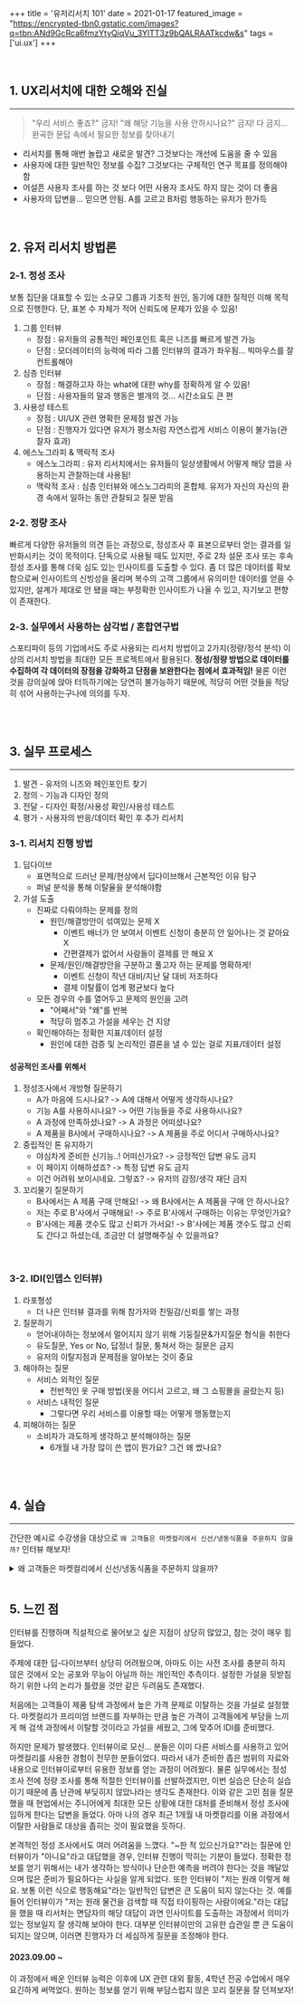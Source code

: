 +++
title = '유저리서치 101'
date = 2021-01-17
featured_image = "https://encrypted-tbn0.gstatic.com/images?q=tbn:ANd9GcRca6fmzYtyQiqVu_3YlTT3z9bQALRAATkcdw&s"
tags = ['ui.ux']
+++

<br>

## 1. UX리서치에 대한 오해와 진실
____

> "우리 서비스 좋죠?" 금지! "왜 해당 기능을 사용 안하시나요?" 금지! 다 금지... 완곡한 문답 속에서 필요한 정보를 찾아내기

- 리서치를 통해 매번 놀랍고 새로운 발견? 그것보다는 개선에 도움을 줄 수 있음
- 사용자에 대한 일반적인 정보를 수집? 그것보다는 구체적인 연구 목표를 정의해야함
- 어설픈 사용자 조사를 하는 것 보다 어떤 사용자 조사도 하지 않는 것이 더 좋음
- 사용자의 답변을… 믿으면 안됨. A를 고르고 B처럼 행동하는 유저가 한가득

<br>

## 2. 유저 리서치 방법론

### 2-1. 정성 조사
보통 집단을 대표할 수 있는 소규모 그룹과 기초적 원인, 동기에 대한 질적인 이해 목적으로 진행한다. 단, 표본 수 자체가 적어 신뢰도에 문제가 있을 수 있음!  

1. 그룹 인터뷰
    - 장점 : 유저들의 공통적인 페인포인트 혹은 니즈를 빠르게 발견 가능
    - 단점 : 모더레이터의 능력에 따라 그룹 인터뷰의 결과가 좌우됨… 빅마우스를 잘 컨트롤해야
2. 심층 인터뷰
    - 장점 : 해결하고자 하는 what에 대한 why를 정확하게 알 수 있음!
    - 단점 : 사용자들의 말과 행동은 별개의 것… 시간소요도 큰 편
3. 사용성 테스트
    - 장점 : UI/UX 관련 명확한 문제점 발견 가능
    - 단점 : 진행자가 있다면 유저가 평소처럼 자연스럽게 서비스 이용이 불가능(관찰자 효과)
4. 에스노그라피 & 맥락적 조사
    - 에스노그라피 : 유저 리서치에서는 유저들이 일상생활에서 어떻게 해당 앱을 사용하는지 관찰하는데 사용됨!
    - 맥락적 조사 : 심층 인터뷰와 에스노그라피의 혼합체. 유저가 자신의 자신의 환경 속에서 일하는 동안 관찰되고 질문 받음

### 2-2. 정량 조사
빠르게 다양한 유저들의 의견 듣는 과정으로, 정성조사 후 표본으로부터 얻는 결과를 일반화시키는 것이 목적이다. 단독으로 사용될 때도 있지만, 주로 2차 설문 조사 또는 후속 정성 조사를 통해 더욱 심도 있는 인사이트를 도출할 수 있다. 좀 더 많은 데이터를 확보함으로써 인사이트의 신빙성을 올리며 복수의 고객 그룹에서 유의미한 데이터를 얻을 수 있지만, 설계가 제대로 안 됐을 때는 부정확한 인사이트가 나올 수 있고, 자기보고 편향이 존재한다.  

### 2-3. 실무에서 사용하는 삼각법 / 혼합연구법
스포티파이 등의 기업에서도 주로 사용되는 리서치 방법이고 2가지(정량/정석 분석) 이상의 리서치 방법을 최대한 모든 프로젝트에서 활용된다. **정성/정량 방법으로 데이터를 수집하여 각 데이터의 장점을 강화하고 단점을 보완한다는 점에서 효과적임!** 물론 이런 것을 강의실에 앉아 터득하기에는 당연히 불가능하기 때문에, 적당히 어떤 것들을 적당히 섞어 사용하는구나에 의의를 두자.  

<br>
<br>

## 3. 실무 프로세스
____

1. 발견 - 유저의 니즈와 페인포인트 찾기
2. 정의 - 기능과 디자인 정의
3. 전달 - 디자인 확정/사용성 확인/사용성 테스트
4. 평가 - 사용자의 반응/데이터 확인 후 추가 리서치

### 3-1. 리서치 진행 방법

1. 딥다이브
    - 표면적으로 드러난 문제/현상에서 딥다이브해서 근본적인 이유 탐구
    - 퍼널 분석을 통해 이탈율을 분석해야함
2. 가설 도출
    - 진짜로 다뤄야하는 문제를 정의
        - 원인/해결방안이 섞여있는 문제 X
            - 이벤트 배너가 안 보여서 이벤트 신청이 충분히 안 일어나는 것 같아요 X
            - 간편결제가 없어서 사람들이 결제를 안 해요 X
        - 문제/원인/해결방안을 구분하고 풀고자 하는 문제를 명확하게!
            - 이벤트 신청이 작년 대비/지난 달 대비 저조하다
            - 결제 이탈률이 업계 평균보다 높다
    - 모든 경우의 수를 열어두고 문제의 원인을 고려
        - "어째서"와 "왜"를 반복
        - 적당히 멈추고 가설을 세우는 건 지양
    - 확인해야하는 정확한 지표/데이터 설정
        - 원인에 대한 검증 및 논리적인 결론을 낼 수 있는 걸로 지표/데이터 설정  

#### 성공적인 조사를 위해서
1. 정성조사에서 개방형 질문하기
    - A가 마음에 드시나요? -> A에 대해서 어떻게 생각하시나요?
    - 기능 A를 사용하시나요? -> 어떤 기능들을 주로 사용하시나요?
    - A 과정에 만족하셨나요? -> A 과정은 어떠셨나요?
    - A 제품을 B사에서 구매하시나요? -> A 제품을 주로 어디서 구매하시나요?
2. 중립적인 톤 유지하기
    - 야심차게 준비한 신기능..! 어떠신가요? -> 긍정적인 답변 유도 금지
    - 이 페이지 이해하셨죠? -> 특정 답변 유도 금지
    - 이건 어려워 보이시네요. 그렇죠? -> 유저의 감정/생각 재단 금지
3. 꼬리물기 질문하기
    - B사에서는 A 제품 구매 안해요! -> 왜 B사에서는 A 제품을 구매 안 하시나요?
    - 저는 주로 B'사에서 구매해요! -> 주로 B'사에서 구매하는 이유는 무엇인가요?
    - B'사에는 제품 갯수도 많고 신뢰가 가서요! -> B'사에는 제품 갯수도 많고 신뢰도 간다고 하셨는데, 조금만 더 설명해주실 수 있을까요?

<br>

### 3-2. IDI(인뎁스 인터뷰)
1. 라포형성
    - 더 나은 인터뷰 결과를 위해 참가자와 친밀감/신뢰를 쌓는 과정
2. 질문하기
    - 얻어내야하는 정보에서 멀어지지 않기 위해 기둥질문&가지질문 형식을 취한다
    - 유도질문, Yes or No, 답정너 질문, 퉁쳐서 하는 질문은 금지
    - 유저의 이탈지점과 문제점을 알아보는 것이 중요
3. 해야하는 질문
    - 서비스 외적인 질문
        - 전반적인 옷 구매 방법(옷을 어디서 고르고, 왜 그 쇼핑몰을 골랐는지 등)
    - 서비스 내적인 질문
        -  그렇다면 우리 서비스를 이용할 때는 어떻게 행동했는지
4. 피해야하는 질문
    - 소비자가 과도하게 생각하고 분석해야하는 질문
        - 6개월 내 가장 많이 쓴 앱이 뭔가요? 그건 왜 썼나요?

<br>
<br>

## 4. 실습
___
간단한 예시로 수강생을 대상으로 `왜 고객들은 마켓컬리에서 신선/냉동식품을 주문하지 않을까?` 인터뷰 해보자!  

<details>
<summary>왜 고객들은 마켓컬리에서 신선/냉동식품을 주문하지 않을까?</summary>
<div markdown="1">

### 마켓 컬리 : 왜 고객들은 마켓컬리에서 신선/냉동식품을 주문하지 않을까?
#### 1. 딥다이브  
- 실습  

#### 2. 가설도출
- 진짜로 다뤄야하는 문제를 정의
    - 왜 고객들은 마켓컬리에서 신선/냉동제품 구매를 하지 않을까?
- 모든 경우의 수를 열어두고 문제의 원인을 고려
    - 딥다이브와 각종 지표/데이터
- 확인해야하는 정확한 지표/데이터 설정
    - 오픈서베이 리포트 등 참고  

#### 3. 리서치 증명
> **리서치의 증명**
> " 000를 봤을 때 000이기 때문에 000 할 것이다 "  

**리서치** : 제품 탐색/비교 과정에서 타사 대비 높은 제품 가격을 봤을 때,  
**원인** : 고객들은 금전적으로 부담을 느껴  
**결과** : 마켓 컬리를 사용하지 않을 것이다.

고객이 마켓 컬리에서 제품을 탐색하는 과정 -> 그 과정 속에서 느끼는 페인포인트와 니즈 -> **현재로서의 솔루션은?**  

#### 4. IDI
_**Q1. 최근 한달 내 온라인 쇼핑몰에서 신선/냉동식품 구매경험이 있으신가요?**_  
이미 타 서비스를 이용하고 있습니다.  

_**Q2. 최근 한달 내 온라인 쇼핑몰에서 신선/냉동식품 구매경험이 있으신가요?**_  
네, OO샵에서 구매했습니다.

_**Q3. 가장 최근에 구매하신 품목은 무엇인가요?**_  
건강 도시락을 주문했습니다.

_**Q4. 해당 쇼핑몰을 사용하시는 이유가 있나요?**_  
오래전부터 사용하던 서비스이기 때문입니다.

_**Q5. 해당 쇼핑몰에 매력을 느낀 이유가 있나요?**_  
음… 브랜드 대표에 대한 신뢰가 있기 때문입니다.

_**Q6. 그 브랜드 대표에게 신뢰를 느낀 이유가 무엇인가요?**_  
예전에 몸이 좀 아팠을 때 해당 대표가 운영하는 유튜브 채널의 스트레칭을 따라면서 효과를 느꼈고, 대표의 철학에 공감하기 때문입니다.

_**Q7. 공감하시는 대표의 철학을 말씀해주실수있나요?**_  
몸에 무리가 가는 것이 아닌 지속가능한 다이어트를 지향하시고, 유튜브 채널에 광고도 없어서 '아, 이 사람이 순전히 돈 때문에 이런 브랜드나 채널을 운영하는게 아니구나' 하고 진정성있다고 생각했습니다.

_**Q8. 다른 곳에서도 OO샵 제품을 판매하는 것을 인지하고 계시나요?**_  
네, 동일 브랜드를 타브랜드인 XX샵에서도 판매하는 것을 알고 있습니다.

_**Q9. XX샵에서 해당 제품을 구매하신 경험이 있으신가요?**_  
아까 말했던 해당 브랜드에 대한 충성심이 좀 있어서 가격 차이가 좀 나도 자사 쇼핑몰에서 구매하는 편 입니다.

_**Q10. 그렇다면 OO샵에서 구매하는 과정을 함께 살펴봐도 괜찮을까요?**_  
함께 화면 보며 진행

_**Q11. 제품 선택 시 리뷰를 확인한 후 가격을 확인하셨는데, 특별한 이유가 있으신가요?**_  
아무래도 건강 식품이다보니까 리뷰가 가장 중요다하고 생각하고, 가격차이가 좀 있더라도 리뷰가 좋은 것을 선택하려고 합니다. 

#### 5. 느낀점
> IDI 대상자 조건은 확실하게, 인터뷰 내 변수에는 유연하게 대처하기 

</div>
</details>
<br>

## 5. 느낀 점

인터뷰를 진행하며 직설적으로 물어보고 싶은 지점이 상당히 많았고, 참는 것이 매우 힘들었다.  

주제에 대한 딥-다이브부터 상당히 어려웠으며, 아마도 이는 사전 조사를 충분히 하지 않은 것에서 오는 공포와 무능이 아닐까 하는 개인적인 추측이다. 설정한 가설을 뒷받침하기 위한 나의 논리가 틀렸을 것만 같은 두려움도 존재했다.  

처음에는 고객들이 제품 탐색 과정에서 높은 가격 문제로 이탈하는 것을 가설로 설정했다. 마켓컬리가 프리미엄 브랜드를 자부하는 만큼 높은 가격이 고객들에게 부담을 느끼게 해 검색 과정에서 이탈할 것이라고 가설을 세웠고, 그에 맞추어 IDI를 준비했다.  

하지만 문제가 발생했다. 인터뷰이로 모신... 분들은 이미 다른 서비스를 사용하고 있어 마켓컬리를 사용한 경험이 전무한 분들이었다. 따라서 내가 준비한 좁은 범위의 자료와 내용으로 인터뷰이로부터 유용한 정보를 얻는 과정이 어려웠다. 물론 실무에서는 정성 조사 전에 정량 조사를 통해 적절한 인터뷰이를 선발하겠지만, 이번 실습은 단순히 실습이기 때문에 좀 난관에 부딪히지 않았나라는 생각도 존재한다. 이와 같은 고민 점을 질문했을 때 현업에서는 주니어에게 최대한 모든 상황에 대한 대처를 준비해서 정성 조사에 임하게 한다는 답변을 들었다. 아마 나의 경우 최근 1개월 내 마켓컬리를 이용 과정에서 이탈한 사람들로 대상을 좁히는 것이 필요했을 듯하다.  

본격적인 정성 조사에서도 여러 어려움을 느꼈다. "~한 적 있으신가요?"라는 질문에 인터뷰이가 "아니요"라고 대답했을 경우, 인터뷰 진행이 막히는 기분이 들었다. 정확한 정보를 얻기 위해서는 내가 생각하는 방식이나 단순한 예측을 버려야 한다는 것을 깨달았으며 많은 준비가 필요하다는 사실을 알게 되었다. 또한 인터뷰이 "저는 원래 이렇게 해요. 보통 이런 식으로 행동해요"라는 일반적인 답변은 큰 도움이 되지 않는다는 것. 예를 들어 인터뷰이가 "저는 원래 물건을 검색할 때 직접 타이핑하는 사람이에요."라는 대답을 했을 때 리서처는 면담자의 해당 대답이 과연 인사이트를 도출하는 과정에서 의미가 있는 정보일지 잘 생각해 보아야 한다. 대부분 인터뷰이만의 고유한 습관일 뿐 큰 도움이 되지는 않으며, 이러면 진행자가 더 세심하게 질문을 조정해야 한다.  

#### 2023.09.00 ~
이 과정에서 배운 인터뷰 능력은 이후에 UX 관련 대외 활동, 4학년 전공 수업에서 매우 요긴하게 써먹었다. 원하는 정보를 얻기 위해 부담스럽지 않은 꼬리 질문을 잘 던져보자!

<br>
<br>
